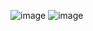 ![image](https://github.com/karinz112/video-trailer-popup/assets/64262016/e6b7b2b8-339d-4267-8f4f-339452dcb1d6)
![image](https://github.com/karinz112/video-trailer-popup/assets/64262016/ad5da58a-a1fa-496b-ad3a-921876df1337)
